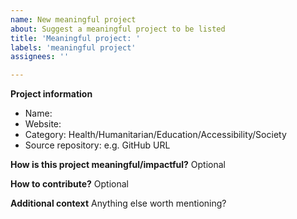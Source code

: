 ```yaml
---
name: New meaningful project
about: Suggest a meaningful project to be listed
title: 'Meaningful project: '
labels: 'meaningful project'
assignees: ''

---
```

**Project information**
- Name: 
- Website:
- Category: Health/Humanitarian/Education/Accessibility/Society
- Source repository: e.g. GitHub URL

**How is this project meaningful/impactful?**
Optional

**How to contribute?**
Optional

**Additional context**
Anything else worth mentioning?
